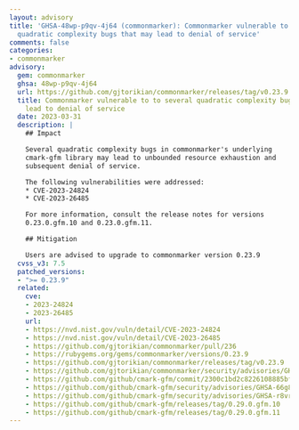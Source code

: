 ```yaml
---
layout: advisory
title: 'GHSA-48wp-p9qv-4j64 (commonmarker): Commonmarker vulnerable to to several
  quadratic complexity bugs that may lead to denial of service'
comments: false
categories:
- commonmarker
advisory:
  gem: commonmarker
  ghsa: 48wp-p9qv-4j64
  url: https://github.com/gjtorikian/commonmarker/releases/tag/v0.23.9
  title: Commonmarker vulnerable to to several quadratic complexity bugs that may
    lead to denial of service
  date: 2023-03-31
  description: |
    ## Impact

    Several quadratic complexity bugs in commonmarker's underlying
    cmark-gfm library may lead to unbounded resource exhaustion and
    subsequent denial of service.

    The following vulnerabilities were addressed:
    * CVE-2023-24824
    * CVE-2023-26485

    For more information, consult the release notes for versions
    0.23.0.gfm.10 and 0.23.0.gfm.11.

    ## Mitigation

    Users are advised to upgrade to commonmarker version 0.23.9
  cvss_v3: 7.5
  patched_versions:
  - ">= 0.23.9"
  related:
    cve:
    - 2023-24824
    - 2023-26485
    url:
    - https://nvd.nist.gov/vuln/detail/CVE-2023-24824
    - https://nvd.nist.gov/vuln/detail/CVE-2023-26485
    - https://github.com/gjtorikian/commonmarker/pull/236
    - https://rubygems.org/gems/commonmarker/versions/0.23.9
    - https://github.com/gjtorikian/commonmarker/releases/tag/v0.23.9
    - https://github.com/gjtorikian/commonmarker/security/advisories/GHSA-48wp-p9qv-4j64
    - https://github.com/github/cmark-gfm/commit/2300c1bd2c8226108885bf019655c4159cf26b59
    - https://github.com/github/cmark-gfm/security/advisories/GHSA-66g8-4hjf-77xh
    - https://github.com/github/cmark-gfm/security/advisories/GHSA-r8vr-c48j-fcc5
    - https://github.com/github/cmark-gfm/releases/tag/0.29.0.gfm.10
    - https://github.com/github/cmark-gfm/releases/tag/0.29.0.gfm.11
---
```


